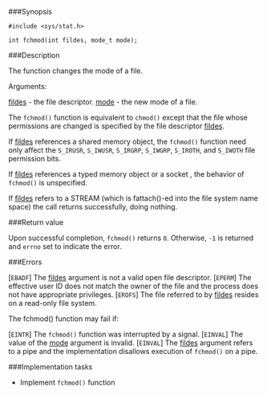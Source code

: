 ###Synopsis

`#include <sys/stat.h>`

`int fchmod(int fildes, mode_t mode);`

###Description

The function changes the mode of a file.

Arguments:

<u>fildes</u> - the file descriptor.
<u>mode</u> - the new mode of a file.

The `fchmod()` function is equivalent to `chmod()` except that the file whose permissions are changed is specified by the file descriptor <u>fildes</u>.

If <u>fildes</u> references a shared memory object, the `fchmod()` function need only affect the `S_IRUSR`, `S_IWUSR`, `S_IRGRP`, `S_IWGRP`, `S_IROTH`, and `S_IWOTH` file permission bits.

If <u>fildes</u> references a typed memory object or a socket , the behavior of `fchmod()` is unspecified.

If <u>fildes</u> refers to a STREAM (which is fattach()-ed into the file system name space) the call returns successfully, doing nothing. 

###Return value

Upon successful completion, `fchmod()` returns `0`. Otherwise, `-1` is returned and `errno` set to indicate the error.

###Errors

[`EBADF`] The <u>fildes</u> argument is not a valid open file descriptor.
[`EPERM`] The effective user ID does not match the owner of the file and the process does not have appropriate privileges.
[`EROFS`] The file referred to by <u>fildes</u> resides on a read-only file system.

The fchmod() function may fail if:

[`EINTR`] The `fchmod()` function was interrupted by a signal.
[`EINVAL`] The value of the <u>mode</u> argument is invalid.
[`EINVAL`] The <u>fildes</u> argument refers to a pipe and the implementation disallows execution of `fchmod()` on a pipe. 

###Implementation tasks

 * Implement `fchmod()` function